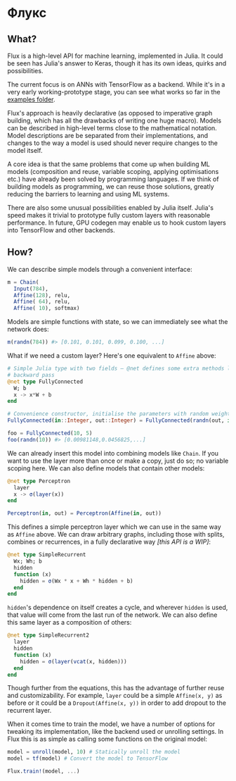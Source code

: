 # Флукс

## What?

Flux is a high-level API for machine learning, implemented in Julia. It could be seen has Julia's answer to Keras, though it has its own ideas, quirks and possibilities.

The current focus is on ANNs with TensorFlow as a backend. While it's in a very early working-prototype stage, you can see what works so far in the [examples folder](/examples).

Flux's approach is heavily declarative (as opposed to imperative graph building, which has all the drawbacks of writing one huge macro). Models can be described in high-level terms close to the mathematical notation. Model descriptions are be separated from their implementations, and changes to the way a model is used should never require changes to the model itself.

A core idea is that the same problems that come up when building ML models (composition and reuse, variable scoping, applying optimisations etc.) have already been solved by programming languages. If we think of building models as programming, we can reuse those solutions, greatly reducing the barriers to learning and using ML systems.

There are also some unusual possibilities enabled by Julia itself. Julia's speed makes it trivial to prototype fully custom layers with reasonable performance. In future, GPU codegen may enable us to hook custom layers into TensorFlow and other backends.

## How?

We can describe simple models through a convenient interface:

```julia
m = Chain(
  Input(784),
  Affine(128), relu,
  Affine( 64), relu,
  Affine( 10), softmax)
```

Models are simple functions with state, so we can immediately see what the network does:

```julia
m(randn(784)) #> [0.101, 0.101, 0.099, 0.100, ...]
```

What if we need a custom layer? Here's one equivalent to `Affine` above:

```julia
# Simple Julia type with two fields – @net defines some extra methods like the
# backward pass
@net type FullyConnected
  W; b
  x -> x*W + b
end

# Convenience constructor, initialise the parameters with random weights
FullyConnected(in::Integer, out::Integer) = FullyConnected(randn(out, in), randn(out))

foo = FullyConnected(10, 5)
foo(randn(10)) #> [0.00981148,0.0456825,...]
```

We can already insert this model into combining models like `Chain`. If you want to use the layer more than once or make a copy, just do so; no variable scoping here. We can also define models that contain other models:

```julia
@net type Perceptron
  layer
  x -> σ(layer(x))
end

Perceptron(in, out) = Perceptron(Affine(in, out))
```

This defines a simple perceptron layer which we can use in the same way as `Affine` above. We can draw arbitrary graphs, including those with splits, combines or recurrences, in a fully declarative way *[this API is a WIP]*:

```julia
@net type SimpleRecurrent
  Wx; Wh; b
  hidden
  function (x)
    hidden = σ(Wx * x + Wh * hidden + b)
  end
end
```

`hidden`'s dependence on itself creates a cycle, and wherever `hidden` is used, that value will come from the last run of the network. We can also define this same layer as a composition of others:

```julia
@net type SimpleRecurrent2
  layer
  hidden
  function (x)
    hidden = σ(layer(vcat(x, hidden)))
  end
end
```

Though further from the equations, this has the advantage of further reuse and customizability. For example, `layer` could be a simple `Affine(x, y)` as before or it could be a `Dropout(Affine(x, y))` in order to add dropout to the recurrent layer.

When it comes time to train the model, we have a number of options for tweaking its implementation, like the backend used or unrolling settings. In Flux this is as simple as calling some functions on the original model:

```julia
model = unroll(model, 10) # Statically unroll the model
model = tf(model) # Convert the model to TensorFlow

Flux.train!(model, ...)
```
